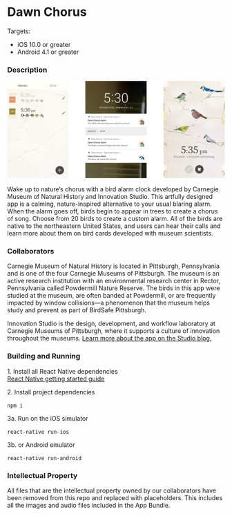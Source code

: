 # Dawn Chorus

Targets:   
- iOS 10.0 or greater  
- Android 4.1 or greater

### Description

![Dawn Chorus Screenshots](./appOverview.jpeg)

Wake up to nature’s chorus with a bird alarm clock developed by Carnegie Museum of Natural History and Innovation Studio. This artfully designed app is a calming, nature-inspired alternative to your usual blaring alarm. When the alarm goes off, birds begin to appear in trees to create a chorus of song. Choose from 20 birds to create a custom alarm. All of the birds are native to the northeastern United States, and users can hear their calls and learn more about them on bird cards developed with museum scientists.

### Collaborators

Carnegie Museum of Natural History is located in Pittsburgh, Pennsylvania and is one of the four Carnegie Museums of Pittsburgh. The museum is an active research institution with an environmental research center in Rector, Pennsylvania called Powdermill Nature Reserve. The birds in this app were studied at the museum, are often banded at Powdermill, or are frequently impacted by window collisions—a phenomenon that the museum helps study and prevent as part of BirdSafe Pittsburgh.

Innovation Studio is the design, development, and workflow laboratory at Carnegie Museums of Pittsburgh, where it supports a culture of innovation throughout the museums.
[Learn more about the app on the Studio blog.](https://studio.carnegiemuseums.org/dawn-chorus-ec5d2a25df7a)

### Building and Running

1\. Install all React Native dependencies  
[React Native getting started guide](https://facebook.github.io/react-native/docs/getting-started.html)

2\. Install project dependencies  
```
npm i
```  

3a\. Run on the iOS simulator  
```
react-native run-ios
```

3b\. or Android emulator  
```
react-native run-android
```

### Intellectual Property

All files that are the intellectual property owned by our collaborators have been removed from this repo and replaced with placeholders. This includes all the images and audio files included in the App Bundle.
